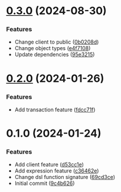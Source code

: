 # [0.3.0](https://github.com/choi-jack/tynamodb/compare/v0.2.0...v0.3.0) (2024-08-30)


### Features

* Change client to public ([0b0208d](https://github.com/choi-jack/tynamodb/commit/0b0208ddfd427e60f3d746b311d4ec11f5e0c0c6))
* Change object types ([e4f7108](https://github.com/choi-jack/tynamodb/commit/e4f7108604806733d856a41bc532106be971edee))
* Update dependencies ([95e3215](https://github.com/choi-jack/tynamodb/commit/95e321557421b09beeb67a240f814e0ab76f6bf3))



# [0.2.0](https://github.com/choi-jack/tynamodb/compare/v0.1.0...v0.2.0) (2024-01-26)


### Features

* Add transaction feature ([fdcc71f](https://github.com/choi-jack/tynamodb/commit/fdcc71f9ab68e6ef3a24bab7f5e8fbacb9438827))



# 0.1.0 (2024-01-24)


### Features

* Add client feature ([d53cc1e](https://github.com/choi-jack/tynamodb/commit/d53cc1e22380102c07e78b1a3764f6d53b52036d))
* Add expression feature ([c36462e](https://github.com/choi-jack/tynamodb/commit/c36462e2ebe8027476c5bc2407ba268af476f5a2))
* Change dsl function signature ([69cd3ce](https://github.com/choi-jack/tynamodb/commit/69cd3cef7e2727c860d87825b31ed2121366acca))
* Initial commit ([9c4b626](https://github.com/choi-jack/tynamodb/commit/9c4b626f338625cf0d34adaa49444c41f67f4ba7))



